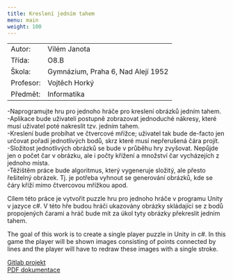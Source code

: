 ```yaml
---
title: Kreslení jedním tahem
menu: main
weight: 100
---
```

|||
| :------------ |:---------------|
|Autor:|Vilém Janota|
|Třída:|O8.B|
|Škola:|Gymnázium, Praha 6, Nad Alejí 1952|
|Profesor:|Vojtěch Horký|
|Předmět:|Informatika|
<!-- section break -->
-Naprogramujte hru pro jednoho hráče pro kreslení obrázků jedním tahem.\
-Aplikace bude uživateli postupně zobrazovat jednoduché nákresy, které musí uživatel poté nakreslit tzv. jedním tahem.\
-Kreslení bude probíhat ve čtvercové mřížce; uživatel tak bude de-facto jen určovat pořadí jednotlivých bodů, skrz které musí nepřerušená čára projít.\
-Složitost jednotlivých obrázků se bude v průběhu hry zvyšovat. Nepůjde jen o počet čar v obrázku, ale i počty křížení a množství čar vycházejích z jednoho místa.\
-Těžištěm práce bude algoritmus, který vygeneruje složitý, ale přesto řešitelný obrázek. Tj. je potřeba vyhnout se generování obrázků, kde se čáry kříží mimo čtvercovou mřížkou apod.
<!-- section break -->
Cílem této práce je vytvořit puzzle hru pro jednoho hráče v programu Unity v jazyce c\#. V této hře budou hráči ukazovány obrázky skládající se z bodů propojených čarami a hráč bude mít za úkol tyty obrázky překreslit jedním tahem.
<!-- section break -->
The goal of this work is to create a single player puzzle in Unity in c\#. In this game the player will be shown images consisting of points connected by lines and the player will have to redraw these images with a single stroke.
<!-- section break -->
[Gitlab projekt](https://gitlab.com/wilhelm420/jednim-tahem)\
[PDF dokumentace](./dokumentace.pdf)